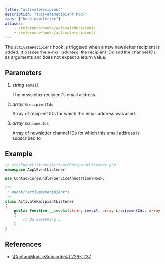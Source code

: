 ```yaml
---
title: "activateRecipient"
description: "activateRecipient hook"
tags: ["hook-newsletter"]
aliases:
    - /reference/hooks/activateRecipient/
    - /reference/hooks/activaterecipient/
---
```



The `activateRecipient` hook is triggered when a new newsletter recipient is added. 
It passes the e-mail address, the recipient IDs and the channel IDs as arguments 
and does not expect a return value.


## Parameters

1. *string* `$email`

    The newsletter recipient's email address.

2. *array* `$recipientIds`

    Array of recipient IDs for which this email address was used.

3. *array* `$channelIds`

    Array of newsletter channel IDs for which this email address is subscribed to.


## Example

```php
// src/EventListener/ActivateRecipientListener.php
namespace App\EventListener;

use Contao\CoreBundle\ServiceAnnotation\Hook;

/**
 * @Hook("activateRecipient")
 */
class ActivateRecipientListener
{
    public function __invoke(string $email, array $recipientIds, array $channelIds): void
    {
        // Do something …
    }
}
```


## References

* [\Contao\ModuleSubscribe#L229-L237](https://github.com/contao/contao/blob/4.7.6/newsletter-bundle/src/Resources/contao/modules/ModuleSubscribe.php#L229-L237)
